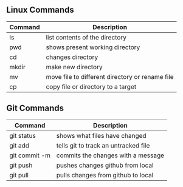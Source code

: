 ## Linux Commands
Command | Description
--------|------------
ls | list contents of the directory
pwd | shows present working directory
cd | changes directory
mkdir | make new directory
mv | move file to different directory or rename file
cp | copy file or directory to a target

## Git Commands
Command | Description
--------|------------
git status | shows what files have changed
git add | tells git to track an untracked file
git commit -m | commits the changes with a message
git push | pushes changes github from local
git pull | pulls changes from github to local
